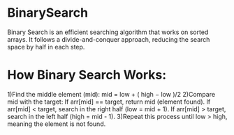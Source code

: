 # BinarySearch
Binary Search is an efficient searching algorithm that works on sorted arrays. It follows a divide-and-conquer approach, reducing the search space by half in each step.

# How Binary Search Works:
1)Find the middle element (mid):
mid = low + ( high − low )/2
2)Compare mid with the target:
If arr[mid] == target, return mid (element found).
If arr[mid] < target, search in the right half (low = mid + 1).
If arr[mid] > target, search in the left half (high = mid - 1).
3)Repeat this process until low > high, meaning the element is not found.
